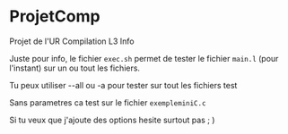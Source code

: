 # ProjetComp

Projet de l'UR Compilation L3 Info

Juste pour info, le fichier `exec.sh` permet de tester le fichier `main.l` (pour l'instant) sur un ou tout les fichiers.

Tu peux utiliser --all ou -a pour tester sur tout les fichiers test

Sans parametres ca test sur le fichier `exempleminiC.c
`

Si tu veux que j'ajoute des options hesite surtout pas ; )
